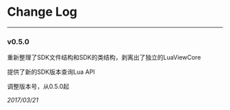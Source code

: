 # Change Log

---

### v0.5.0

重新整理了SDK文件结构和SDK的类结构，剥离出了独立的LuaViewCore

提供了新的SDK版本查询Lua API

调整版本号，从0.5.0起

*2017/03/21*